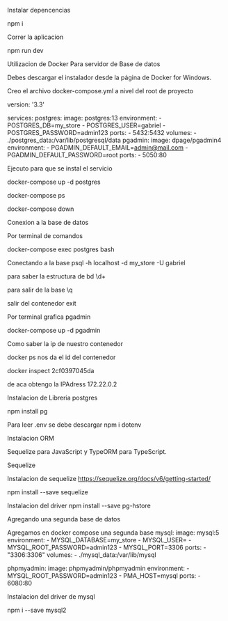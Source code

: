 Instalar depencencias

npm i

Correr la aplicacion

npm run dev


Utilizacion de Docker Para servidor de Base de datos

Debes descargar el instalador desde la página de Docker for Windows.


Creo el archivo docker-compose.yml a nivel del root de proyecto

version: '3.3'

services:
  postgres:
    image: postgres:13
    environment:
      - POSTGRES_DB=my_store
      - POSTGRES_USER=gabriel
      - POSTGRES_PASSWORD=admin123
    ports:
      - 5432:5432
    volumes:
      - ./postgres_data:/var/lib/postgresql/data
  pgadmin:
    image: dpage/pgadmin4
    environment:
      - PGADMIN_DEFAULT_EMAIL=admin@mail.com
      - PGADMIN_DEFAULT_PASSWORD=root
    ports:
      - 5050:80


Ejecuto para que se instal el servicio

docker-compose up -d postgres

docker-compose ps

docker-compose down



Conexion a la base de datos

Por terminal de comandos

docker-compose exec postgres bash


Conectando a la base
psql -h localhost -d my_store -U gabriel

para saber la estructura de bd
\d+

para salir de la base
\q

salir del contenedor
exit


Por terminal grafica pgadmin

docker-compose up -d pgadmin


Como saber la ip de nuestro contenedor

docker ps nos da el id del contenedor

docker inspect 2cf0397045da

de aca obtengo la IPAdress 172.22.0.2


Instalacion de Libreria postgres

npm install pg


Para leer .env se debe descargar
npm i dotenv


Instalacion ORM

Sequelize para JavaScript y TypeORM para TypeScript.

Sequelize


Instalacion de sequelize
https://sequelize.org/docs/v6/getting-started/

npm install --save sequelize

Instalacion del driver
npm install --save pg-hstore



Agregando una segunda base de datos

Agregamos en docker compose una segunda base
  mysql:
    image: mysql:5
    environment:
      - MYSQL_DATABASE=my_store
      - MYSQL_USER=
      - MYSQL_ROOT_PASSWORD=admin123
      - MYSQL_PORT=3306
    ports:
      - "3306:3306"
    volumes:
      - ./mysql_data:/var/lib/mysql

  phpmyadmin:
    image: phpmyadmin/phpmyadmin
    environment:
      - MYSQL_ROOT_PASSWORD=admin123
      - PMA_HOST=mysql
    ports:
      - 6080:80

Instalacion del driver de mysql

npm i --save mysql2





